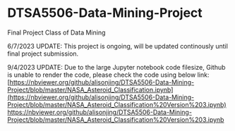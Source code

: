 # DTSA5506-Data-Mining-Project
 Final Project Class of Data Mining

6/7/2023 UPDATE:
This project is ongoing, will be updated continously until final project submission.

9/4/2023 UPDATE:
Due to the large Jupyter notebook code filesize, Github is unable to render the code, please check the code using below link:
[https://nbviewer.org/github/alisonjing/DTSA5506-Data-Mining-Project/blob/master/NASA_Asteroid_Classification.ipynb](https://nbviewer.org/github/alisonjing/DTSA5506-Data-Mining-Project/blob/master/NASA_Asteroid_Classification%20Version%203.ipynb)https://nbviewer.org/github/alisonjing/DTSA5506-Data-Mining-Project/blob/master/NASA_Asteroid_Classification%20Version%203.ipynb
